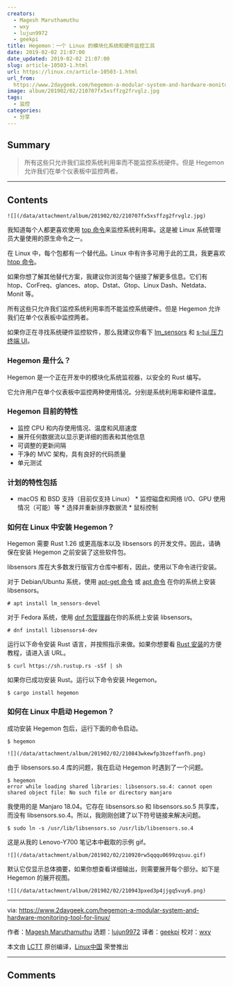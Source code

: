 ```yaml
---
creators:
  - Magesh Maruthamuthu
  - wxy
  - lujun9972
  - geekpi
title: Hegemon：一个 Linux 的模块化系统和硬件监控工具
date: 2019-02-02 21:07:00
date_updated: 2019-02-02 21:07:00
slug: article-10503-1.html
url: https://linux.cn/article-10503-1.html
url_from: 
  https://www.2daygeek.com/hegemon-a-modular-system-and-hardware-monitoring-tool-for-linux/
image: album/201902/02/210707fx5xsffzg2frvglz.jpg
tags:
  - 监控
categories:
  - 分享
---
```


## Summary

> 所有这些只允许我们监控系统利用率而不能监控系统硬件。但是 Hegemon 允许我们在单个仪表板中监控两者。

***

<!-- more -->

## Contents

`![](/data/attachment/album/201902/02/210707fx5xsffzg2frvglz.jpg)`

我知道每个人都更喜欢使用 [top 命令](https://www.2daygeek.com/top-command-examples-to-monitor-server-performance/)来监控系统利用率。这是被 Linux 系统管理员大量使用的原生命令之一。

在 Linux 中，每个包都有一个替代品。Linux 中有许多可用于此的工具，我更喜欢 [htop 命令](https://www.2daygeek.com/linux-htop-command-linux-system-performance-resource-monitoring-tool/)。

如果你想了解其他替代方案，我建议你浏览每个链接了解更多信息。它们有 htop、CorFreq、glances、atop、Dstat、Gtop、Linux Dash、Netdata、Monit 等。

所有这些只允许我们监控系统利用率而不能监控系统硬件。但是 Hegemon 允许我们在单个仪表板中监控两者。

如果你正在寻找系统硬件监控软件，那么我建议你看下 [lm\_sensors](https://www.2daygeek.com/view-check-cpu-hard-disk-temperature-linux/) 和 [s-tui 压力终端 UI](https://www.2daygeek.com/s-tui-stress-terminal-ui-monitor-linux-cpu-temperature-frequency/)。

### Hegemon 是什么？

Hegemon 是一个正在开发中的模块化系统监视器，以安全的 Rust 编写。

它允许用户在单个仪表板中监控两种使用情况。分别是系统利用率和硬件温度。

### Hegemon 目前的特性

* 监控 CPU 和内存使用情况、温度和风扇速度
* 展开任何数据流以显示更详细的图表和其他信息
* 可调整的更新间隔
* 干净的 MVC 架构，具有良好的代码质量
* 单元测试

### 计划的特性包括

* macOS 和 BSD 支持（目前仅支持 Linux） \* 监控磁盘和网络 I/O、GPU 使用情况（可能）等 \* 选择并重新排序数据流 \* 鼠标控制

### 如何在 Linux 中安装 Hegemon？

Hegemon 需要 Rust 1.26 或更高版本以及 libsensors 的开发文件。因此，请确保在安装 Hegemon 之前安装了这些软件包。

libsensors 库在大多数发行版官方仓库中都有，因此，使用以下命令进行安装。

对于 Debian/Ubuntu 系统，使用 [apt-get 命令](https://www.2daygeek.com/apt-get-apt-cache-command-examples-manage-packages-debian-ubuntu-systems/) 或 [apt 命令](https://www.2daygeek.com/apt-command-examples-manage-packages-debian-ubuntu-systems/) 在你的系统上安装 libsensors。

```shell
# apt install lm_sensors-devel
```

对于 Fedora 系统，使用 [dnf 包管理器](https://www.2daygeek.com/dnf-command-examples-manage-packages-fedora-system/)在你的系统上安装 libsensors。

```shell
# dnf install libsensors4-dev
```

运行以下命令安装 Rust 语言，并按照指示来做。如果你想要看 [Rust 安装](https://www.2daygeek.com/how-to-install-rust-programming-language-in-linux/)的方便教程，请进入该 URL。

```shell
$ curl https://sh.rustup.rs -sSf | sh
```

如果你已成功安装 Rust。运行以下命令安装 Hegemon。

```shell
$ cargo install hegemon
```

### 如何在 Linux 中启动 Hegemon？

成功安装 Hegemon 包后，运行下面的命令启动。

```shell
$ hegemon
```

`![](/data/attachment/album/201902/02/210843wkewfp3bzeffanfh.png)`

由于 libsensors.so.4 库的问题，我在启动 Hegemon 时遇到了一个问题。

```shell
$ hegemon
error while loading shared libraries: libsensors.so.4: cannot open shared object file: No such file or directory manjaro
```

我使用的是 Manjaro 18.04。它存在 libsensors.so 和 libsensors.so.5 共享库，而没有 libsensors.so.4。所以，我刚刚创建了以下符号链接来解决问题。

```shell
$ sudo ln -s /usr/lib/libsensors.so /usr/lib/libsensors.so.4
```

这是从我的 Lenovo-Y700 笔记本中截取的示例 gif。

`![](/data/attachment/album/201902/02/210920rw5qqqu0699zqsuu.gif)`

默认它仅显示总体摘要，如果你想查看详细输出，则需要展开每个部分。如下是 Hegemon 的展开视图。

`![](/data/attachment/album/201902/02/210943pxed3p4jjgq5vuy6.png)`

---

via: <https://www.2daygeek.com/hegemon-a-modular-system-and-hardware-monitoring-tool-for-linux/>

作者：[Magesh Maruthamuthu](https://www.2daygeek.com/author/magesh/) 选题：[lujun9972](https://github.com/lujun9972) 译者：[geekpi](https://github.com/geekpi) 校对：[wxy](https://github.com/wxy)

本文由 [LCTT](https://github.com/LCTT/TranslateProject) 原创编译，[Linux中国](https://linux.cn/) 荣誉推出

***

## Comments
